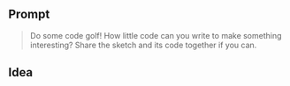 ## Prompt
> Do some code golf! How little code can you write to make something interesting? Share the sketch and its code together if you can.

## Idea
